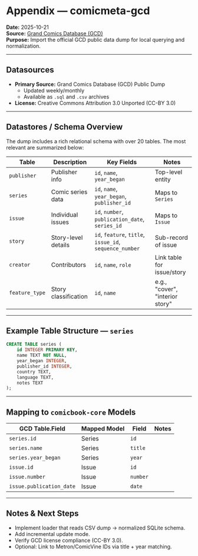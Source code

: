# Appendix — comicmeta-gcd

**Date:** 2025-10-21  
**Source:** [Grand Comics Database (GCD)](https://www.comics.org/download/)  
**Purpose:** Import the official GCD public data dump for local querying and normalization.

---

## Datasources

- **Primary Source:** Grand Comics Database (GCD) Public Dump  
  - Updated weekly/monthly  
  - Available as `.sql` and `.csv` archives
- **License:** Creative Commons Attribution 3.0 Unported (CC-BY 3.0)

---

## Datastores / Schema Overview

The dump includes a rich relational schema with over 20 tables. The most relevant are summarized below:

| Table | Description | Key Fields | Notes |
|--------|--------------|-------------|-------|
| `publisher` | Publisher info | `id`, `name`, `year_began` | Top-level entity |
| `series` | Comic series data | `id`, `name`, `year_began`, `publisher_id` | Maps to `Series` |
| `issue` | Individual issues | `id`, `number`, `publication_date`, `series_id` | Maps to `Issue` |
| `story` | Story-level details | `id`, `feature`, `title`, `issue_id`, `sequence_number` | Sub-record of issue |
| `creator` | Contributors | `id`, `name`, `role` | Link table for issue/story |
| `feature_type` | Story classification | `id`, `name` | e.g., "cover", "interior story" |

---

## Example Table Structure — `series`

```sql
CREATE TABLE series (
    id INTEGER PRIMARY KEY,
    name TEXT NOT NULL,
    year_began INTEGER,
    publisher_id INTEGER,
    country TEXT,
    language TEXT,
    notes TEXT
);
```

---

## Mapping to `comicbook-core` Models

| GCD Table.Field | Mapped Model | Field | Notes |
|-----------------|--------------|--------|-------|
| `series.id` | Series | `id` | |
| `series.name` | Series | `title` | |
| `series.year_began` | Series | `year` | |
| `issue.id` | Issue | `id` | |
| `issue.number` | Issue | `number` | |
| `issue.publication_date` | Issue | `date` | |

---

## Notes & Next Steps

- Implement loader that reads CSV dump → normalized SQLite schema.  
- Add incremental update mode.  
- Verify GCD license compliance (CC-BY 3.0).  
- Optional: Link to Metron/ComicVine IDs via title + year matching.
